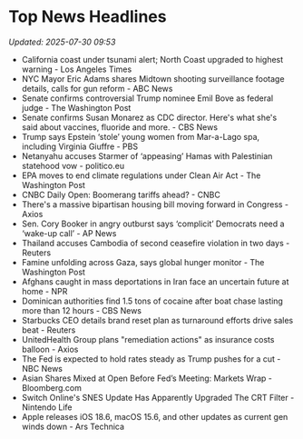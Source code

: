 # Top News Headlines

_Updated: 2025-07-30 09:53_

- California coast under tsunami alert; North Coast upgraded to highest warning - Los Angeles Times
- NYC Mayor Eric Adams shares Midtown shooting surveillance footage details, calls for gun reform - ABC News
- Senate confirms controversial Trump nominee Emil Bove as federal judge - The Washington Post
- Senate confirms Susan Monarez as CDC director. Here's what she's said about vaccines, fluoride and more. - CBS News
- Trump says Epstein ‘stole’ young women from Mar-a-Lago spa, including Virginia Giuffre - PBS
- Netanyahu accuses Starmer of ‘appeasing’ Hamas with Palestinian statehood vow - politico.eu
- EPA moves to end climate regulations under Clean Air Act - The Washington Post
- CNBC Daily Open: Boomerang tariffs ahead? - CNBC
- There's a massive bipartisan housing bill moving forward in Congress - Axios
- Sen. Cory Booker in angry outburst says ‘complicit’ Democrats need a ‘wake-up call’ - AP News
- Thailand accuses Cambodia of second ceasefire violation in two days - Reuters
- Famine unfolding across Gaza, says global hunger monitor - The Washington Post
- Afghans caught in mass deportations in Iran face an uncertain future at home - NPR
- Dominican authorities find 1.5 tons of cocaine after boat chase lasting more than 12 hours - CBS News
- Starbucks CEO details brand reset plan as turnaround efforts drive sales beat - Reuters
- UnitedHealth Group plans "remediation actions" as insurance costs balloon - Axios
- The Fed is expected to hold rates steady as Trump pushes for a cut - NBC News
- Asian Shares Mixed at Open Before Fed’s Meeting: Markets Wrap - Bloomberg.com
- Switch Online's SNES Update Has Apparently Upgraded The CRT Filter - Nintendo Life
- Apple releases iOS 18.6, macOS 15.6, and other updates as current gen winds down - Ars Technica